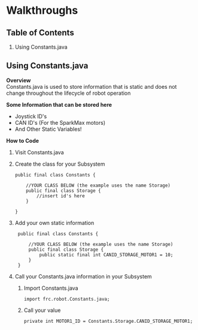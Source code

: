 # Walkthroughs

## Table of Contents
1. Using Constants.java

## Using Constants.java
**Overview** <br>
Constants.java is used to store information that is static and does not change throughout the lifecycle of robot operation 

**Some Information that can be stored here**
* Joystick ID's 
* CAN ID's (For the SparkMax motors)
* And Other Static Variables!

**How to Code**
1. Visit Constants.java
2. Create the class for your Subsystem
   
    ```
    public final class Constants {
        
        //YOUR CLASS BELOW (the example uses the name Storage)
        public final class Storage {
            //insert id's here
        }

    }
    ```
3. Add your own static information

   ```
    public final class Constants {
        
        //YOUR CLASS BELOW (the example uses the name Storage)
        public final class Storage {
            public static final int CANID_STORAGE_MOTOR1 = 10;
        }
    }
   ```

4. Call your Constants.java information in your Subsystem
   1. Import Constants.java
   
        ```
        import frc.robot.Constants.java;
        ```
    2. Call your value

        ```
        private int MOTOR1_ID = Constants.Storage.CANID_STORAGE_MOTOR1;
        ```
    



